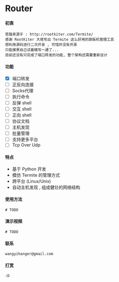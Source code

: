 # Router

#### 初衷

```
思路来源于 : http://rootkiter.com/Termite/
感谢 RootKiter 大佬写出 Termite 这么好用的跳板机管理工具
想利用源码进行二次开发 , 可惜并没有开源
只能摸黑自己试着瞎写一通了...
目前还没有只完成了端口转发的功能, 整个架构还需要重新设计
```

#### 功能

- [x] 端口转发
- [ ] 正反向连接
- [ ] Socks代理
- [ ] 执行命令
- [ ] 反弹 shell
- [ ] 交互 shell
- [ ] 正向 shell
- [ ] 协议文档
- [ ] 主机发现
- [ ] 批量管理
- [ ] 支持更多平台
- [ ] Tcp Over Udp

#### 特点
* 基于 Python 开发
* 模仿 Termite 的管理方式
* 跨平台 (Linux/Unix)
* 自动主机发现 , 组成健壮的网络结构

#### 使用方法
```
# TODO
```

#### 演示视频
```
# TODO
```


#### 联系
```
wangyihanger@gmail.com
```

#### 打赏
```
:D
```
